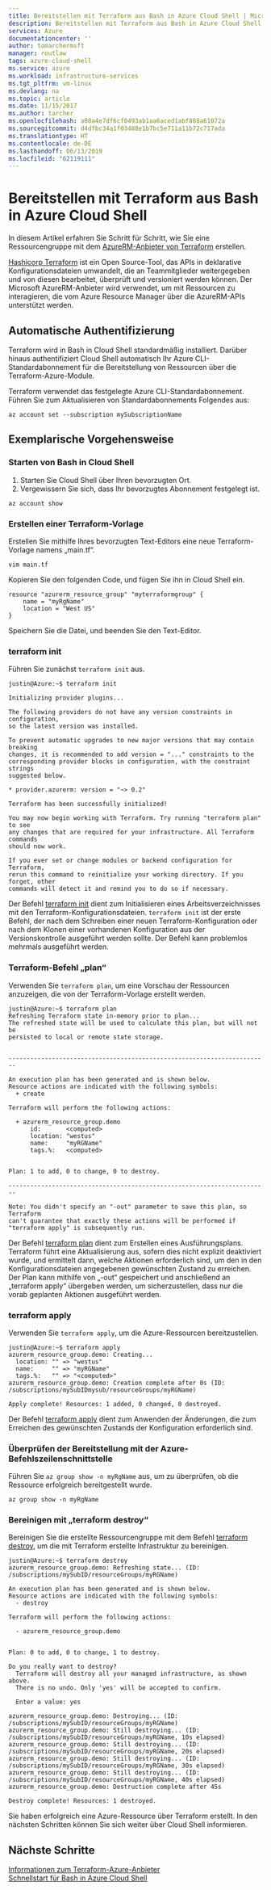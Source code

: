 ```yaml
---
title: Bereitstellen mit Terraform aus Bash in Azure Cloud Shell | Microsoft-Dokumentation
description: Bereitstellen mit Terraform aus Bash in Azure Cloud Shell
services: Azure
documentationcenter: ''
author: tomarchermsft
manager: routlaw
tags: azure-cloud-shell
ms.service: azure
ms.workload: infrastructure-services
ms.tgt_pltfrm: vm-linux
ms.devlang: na
ms.topic: article
ms.date: 11/15/2017
ms.author: tarcher
ms.openlocfilehash: a08a4e7df6cf0493ab1aa6aced1abf888a61072a
ms.sourcegitcommit: d4dfbc34a1f03488e1b7bc5e711a11b72c717ada
ms.translationtype: HT
ms.contentlocale: de-DE
ms.lasthandoff: 06/13/2019
ms.locfileid: "62119111"
---
```

# <a name="deploy-with-terraform-from-bash-in-azure-cloud-shell"></a>Bereitstellen mit Terraform aus Bash in Azure Cloud Shell
In diesem Artikel erfahren Sie Schritt für Schritt, wie Sie eine Ressourcengruppe mit dem [AzureRM-Anbieter von Terraform](https://www.terraform.io/docs/providers/azurerm/index.html) erstellen. 

[Hashicorp Terraform](https://www.terraform.io/) ist ein Open Source-Tool, das APIs in deklarative Konfigurationsdateien umwandelt, die an Teammitglieder weitergegeben und von diesen bearbeitet, überprüft und versioniert werden können. Der Microsoft AzureRM-Anbieter wird verwendet, um mit Ressourcen zu interagieren, die vom Azure Resource Manager über die AzureRM-APIs unterstützt werden. 

## <a name="automatic-authentication"></a>Automatische Authentifizierung
Terraform wird in Bash in Cloud Shell standardmäßig installiert. Darüber hinaus authentifiziert Cloud Shell automatisch Ihr Azure CLI-Standardabonnement für die Bereitstellung von Ressourcen über die Terraform-Azure-Module.

Terraform verwendet das festgelegte Azure CLI-Standardabonnement. Führen Sie zum Aktualisieren von Standardabonnements Folgendes aus:

```azurecli-interactive
az account set --subscription mySubscriptionName
```

## <a name="walkthrough"></a>Exemplarische Vorgehensweise
### <a name="launch-bash-in-cloud-shell"></a>Starten von Bash in Cloud Shell
1. Starten Sie Cloud Shell über Ihren bevorzugten Ort.
2. Vergewissern Sie sich, dass Ihr bevorzugtes Abonnement festgelegt ist.

```azurecli-interactive
az account show
```

### <a name="create-a-terraform-template"></a>Erstellen einer Terraform-Vorlage
Erstellen Sie mithilfe Ihres bevorzugten Text-Editors eine neue Terraform-Vorlage namens „main.tf“.

```
vim main.tf
```

Kopieren Sie den folgenden Code, und fügen Sie ihn in Cloud Shell ein.

```
resource "azurerm_resource_group" "myterraformgroup" {
    name = "myRgName"
    location = "West US"
}
```

Speichern Sie die Datei, und beenden Sie den Text-Editor.

### <a name="terraform-init"></a>terraform init
Führen Sie zunächst `terraform init` aus.

```
justin@Azure:~$ terraform init

Initializing provider plugins...

The following providers do not have any version constraints in configuration,
so the latest version was installed.

To prevent automatic upgrades to new major versions that may contain breaking
changes, it is recommended to add version = "..." constraints to the
corresponding provider blocks in configuration, with the constraint strings
suggested below.

* provider.azurerm: version = "~> 0.2"

Terraform has been successfully initialized!

You may now begin working with Terraform. Try running "terraform plan" to see
any changes that are required for your infrastructure. All Terraform commands
should now work.

If you ever set or change modules or backend configuration for Terraform,
rerun this command to reinitialize your working directory. If you forget, other
commands will detect it and remind you to do so if necessary.
```

Der Befehl [terraform init](https://www.terraform.io/docs/commands/init.html) dient zum Initialisieren eines Arbeitsverzeichnisses mit den Terraform-Konfigurationsdateien. `terraform init` ist der erste Befehl, der nach dem Schreiben einer neuen Terraform-Konfiguration oder nach dem Klonen einer vorhandenen Konfiguration aus der Versionskontrolle ausgeführt werden sollte. Der Befehl kann problemlos mehrmals ausgeführt werden.

### <a name="terraform-plan"></a>Terraform-Befehl „plan“
Verwenden Sie `terraform plan`, um eine Vorschau der Ressourcen anzuzeigen, die von der Terraform-Vorlage erstellt werden.

```
justin@Azure:~$ terraform plan
Refreshing Terraform state in-memory prior to plan...
The refreshed state will be used to calculate this plan, but will not be
persisted to local or remote state storage.


------------------------------------------------------------------------

An execution plan has been generated and is shown below.
Resource actions are indicated with the following symbols:
  + create

Terraform will perform the following actions:

  + azurerm_resource_group.demo
      id:       <computed>
      location: "westus"
      name:     "myRGName"
      tags.%:   <computed>


Plan: 1 to add, 0 to change, 0 to destroy.

------------------------------------------------------------------------

Note: You didn't specify an "-out" parameter to save this plan, so Terraform
can't guarantee that exactly these actions will be performed if
"terraform apply" is subsequently run.
```

Der Befehl [terraform plan](https://www.terraform.io/docs/commands/plan.html) dient zum Erstellen eines Ausführungsplans. Terraform führt eine Aktualisierung aus, sofern dies nicht explizit deaktiviert wurde, und ermittelt dann, welche Aktionen erforderlich sind, um den in den Konfigurationsdateien angegebenen gewünschten Zustand zu erreichen. Der Plan kann mithilfe von „-out“ gespeichert und anschließend an „terraform apply“ übergeben werden, um sicherzustellen, dass nur die vorab geplanten Aktionen ausgeführt werden.

### <a name="terraform-apply"></a>terraform apply
Verwenden Sie `terraform apply`, um die Azure-Ressourcen bereitzustellen.

```
justin@Azure:~$ terraform apply
azurerm_resource_group.demo: Creating...
  location: "" => "westus"
  name:     "" => "myRGName"
  tags.%:   "" => "<computed>"
azurerm_resource_group.demo: Creation complete after 0s (ID: /subscriptions/mySubIDmysub/resourceGroups/myRGName)

Apply complete! Resources: 1 added, 0 changed, 0 destroyed.
```

Der Befehl [terraform apply](https://www.terraform.io/docs/commands/apply.html) dient zum Anwenden der Änderungen, die zum Erreichen des gewünschten Zustands der Konfiguration erforderlich sind.

### <a name="verify-deployment-with-azure-cli"></a>Überprüfen der Bereitstellung mit der Azure-Befehlszeilenschnittstelle
Führen Sie `az group show -n myRgName` aus, um zu überprüfen, ob die Ressource erfolgreich bereitgestellt wurde.

```azcliinteractive
az group show -n myRgName
```

### <a name="clean-up-with-terraform-destroy"></a>Bereinigen mit „terraform destroy“
Bereinigen Sie die erstellte Ressourcengruppe mit dem Befehl [terraform destroy](https://www.terraform.io/docs/commands/destroy.html), um die mit Terraform erstellte Infrastruktur zu bereinigen.

```
justin@Azure:~$ terraform destroy
azurerm_resource_group.demo: Refreshing state... (ID: /subscriptions/mySubID/resourceGroups/myRGName)

An execution plan has been generated and is shown below.
Resource actions are indicated with the following symbols:
  - destroy

Terraform will perform the following actions:

  - azurerm_resource_group.demo


Plan: 0 to add, 0 to change, 1 to destroy.

Do you really want to destroy?
  Terraform will destroy all your managed infrastructure, as shown above.
  There is no undo. Only 'yes' will be accepted to confirm.

  Enter a value: yes

azurerm_resource_group.demo: Destroying... (ID: /subscriptions/mySubID/resourceGroups/myRGName)
azurerm_resource_group.demo: Still destroying... (ID: /subscriptions/mySubID/resourceGroups/myRGName, 10s elapsed)
azurerm_resource_group.demo: Still destroying... (ID: /subscriptions/mySubID/resourceGroups/myRGName, 20s elapsed)
azurerm_resource_group.demo: Still destroying... (ID: /subscriptions/mySubID/resourceGroups/myRGName, 30s elapsed)
azurerm_resource_group.demo: Still destroying... (ID: /subscriptions/mySubID/resourceGroups/myRGName, 40s elapsed)
azurerm_resource_group.demo: Destruction complete after 45s

Destroy complete! Resources: 1 destroyed.
```

Sie haben erfolgreich eine Azure-Ressource über Terraform erstellt. In den nächsten Schritten können Sie sich weiter über Cloud Shell informieren.

## <a name="next-steps"></a>Nächste Schritte
[Informationen zum Terraform-Azure-Anbieter](https://www.terraform.io/docs/providers/azurerm/#)<br>
[Schnellstart für Bash in Azure Cloud Shell](quickstart.md)
